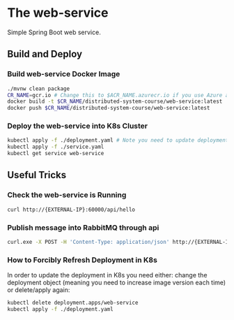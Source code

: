 # The web-service

Simple Spring Boot web service.

## Build and Deploy

### Build web-service Docker Image

```sh
./mvnw clean package
CR_NAME=gcr.io # Change this to $ACR_NAME.azurecr.io if you use Azure as Container Registry provider, where ACR_NAME your unique Azure Container registry instance (see master README)
docker build -t $CR_NAME/distributed-system-course/web-service:latest .
docker push $CR_NAME/distributed-system-course/web-service:latest
```

### Deploy the web-service into K8s Cluster

```sh
kubectl apply -f ./deployment.yaml # Note you need to update deployment.yaml file with proper CR ($ACR_NAME.azurecr.io) if you use Azure CR
kubectl apply -f ./service.yaml
kubectl get service web-service
```

## Useful Tricks

### Check the web-service is Running

```sh
curl http://{EXTERNAL-IP}:60000/api/hello
```

### Publish message into RabbitMQ through api

```sh
curl.exe -X POST -H 'Content-Type: application/json' http://{EXTERNAL-IP}:60000/api/publish -d '{\"message\": \"Hello, RabbitMQ!\"}'
```

### How to Forcibly Refresh Deployment in K8s

In order to update the deployment in K8s you need either: change the deployment object (meaning you need to increase image version each time) or delete/apply again:

```sh
kubectl delete deployment.apps/web-service
kubectl apply -f ./deployment.yaml
```
